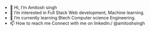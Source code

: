 - 👋 Hi, I’m Amitosh singh
- 👀 I’m interested in Full Stack Web development, Machine learning.
- 🌱 I’m currently learning Btech Computer science Engineering.
- 📫 How to reach me Connect with me on linkedin:/ @amitoshsingh

<!---
Amitosh21/Amitosh21 is a ✨ special ✨ repository because its `README.md` (this file) appears on your GitHub profile.
You can click the Preview link to take a look at your changes.
--->
